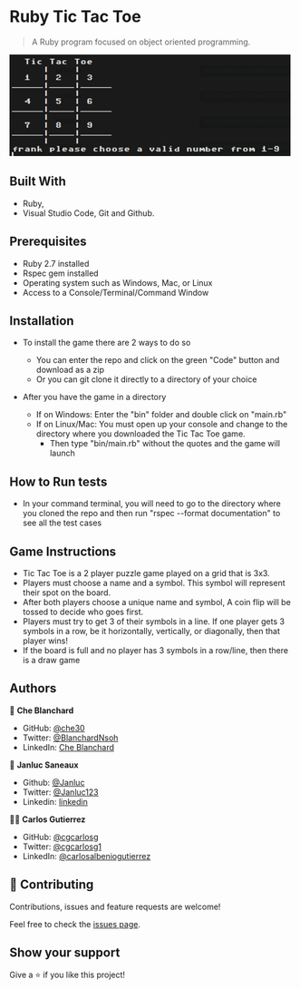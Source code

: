 # Ruby Tic Tac Toe

> A Ruby program focused on object oriented programming. 

![screenshot](app_screenshot.png)
## Built With

- Ruby,
- Visual Studio Code, Git and Github.


## Prerequisites
- Ruby 2.7 installed
- Rspec gem installed
- Operating system such as Windows, Mac, or Linux
- Access to a Console/Terminal/Command Window

## Installation
- To install the game there are 2 ways to do so
  - You can enter the repo and click on the green "Code" button and download as a zip
  - Or you can git clone it directly to a directory of your choice

- After you have the game in a directory
  - If on Windows: Enter the "bin" folder and double click on "main.rb"
  - If on Linux/Mac: You must open up your console and change to the directory where you downloaded the Tic Tac Toe game.
    - Then type "bin/main.rb" without the quotes and the game will launch

## How to Run tests
 - In your command terminal, you will need to go to the directory where you cloned the repo and then run "rspec --format documentation" to see all the test cases

## Game Instructions

- Tic Tac Toe is a 2 player puzzle game played on a grid that is 3x3.
- Players must choose a name and a symbol. This symbol will represent their spot on the board.
- After both players choose a unique name and symbol, A coin flip will be tossed to decide who goes first.
- Players must try to get 3 of their symbols in a line. If one player gets 3 symbols in a row, be it horizontally, vertically, or diagonally, then that player wins!
- If the board is full and no player has 3 symbols in a row/line, then there is a draw game

## Authors

👤 **Che Blanchard**

- GitHub: [@che30](https://github.com/che30)
- Twitter: [@BlanchardNsoh](https://twitter.com/che55085128 )
- LinkedIn: [Che Blanchard](https://www.linkedin.com/in/che-nsoh-9455271b0/)

👤 **Janluc Saneaux**

- Github: [@Janluc](https://github.com/Janluc)   
- Twitter: [@Janluc123](https://twitter.com/Janluc123)
- Linkedin: [linkedin](https://www.linkedin.com/in/janluc-saneaux-91707a1b4/) 

👨‍💻 **Carlos Gutierrez**

- GitHub: [@cgcarlosg](https://github.com/cgcarlosg)
- Twitter: [@cgcarlosg1](https://twitter.com/cgcarlosg1)
- LinkedIn: [@carlosalbeniogutierrez](https://linkedin.com/in/carlosalbeniogutierrez)

## 🤝 Contributing

Contributions, issues and feature requests are welcome!

Feel free to check the [issues page](issues/).

## Show your support

Give a ⭐️ if you like this project!
